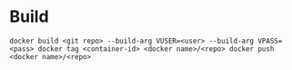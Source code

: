 # Build
`docker build <git repo> --build-arg VUSER=<user> --build-arg VPASS=<pass>
docker tag <container-id> <docker name>/<repo>
docker push <docker name>/<repo>`
